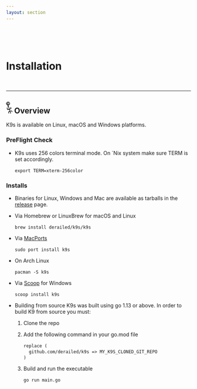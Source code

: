 ```yaml
---
layout: section
---
```


<i class="icon fas fa-tools fa-7x"></i>

<br/>
<br/>
<br/>

# Installation

<br/>

---
## <img src="/assets/sections/overview.png" width="auto" height="32"/> Overview

K9s is available on Linux, macOS and Windows platforms.

### PreFlight Check

* K9s uses 256 colors terminal mode. On `Nix system make sure TERM is set accordingly.

    ```shell
    export TERM=xterm-256color
    ```


### Installs

* Binaries for Linux, Windows and Mac are available as tarballs in the [release](https://github.com/derailed/k9s/releases) page.

* Via Homebrew or LinuxBrew for macOS and Linux

   ```shell
   brew install derailed/k9s/k9s
   ```

* Via [MacPorts](https://www.macports.org)

   ```shell
   sudo port install k9s
   ```

* On Arch Linux

  ```shell
  pacman -S k9s
  ```

* Via [Scoop](https://scoop.sh) for Windows

  ```shell
  scoop install k9s
  ```

* Building from source
   K9s was built using go 1.13 or above. In order to build K9 from source you must:
   1. Clone the repo
   2. Add the following command in your go.mod file

      ```text
      replace (
        github.com/derailed/k9s => MY_K9S_CLONED_GIT_REPO
      )
      ```

   3. Build and run the executable

        ```shell
        go run main.go
        ```